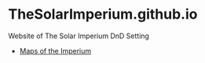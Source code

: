 # TheSolarImperium.github.io
Website of The Solar Imperium DnD Setting

* [Maps of the Imperium](/map/media/Theia_Map_Anno3535.png)
